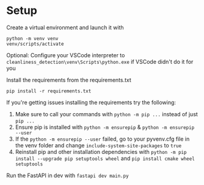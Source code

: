 # Setup

Create a virtual environment and launch it with

```
python -m venv venv
venv/scripts/activate
```
Optional: Configure your VSCode interpreter to `cleanliness_detection\venv\Scripts\python.exe` if VSCode didn't do it for you

Install the requirements from the requirements.txt 
```
pip install -r requirements.txt
```

If you're getting issues installing the requirements try the following:
1. Make sure to call your commands with `python -m pip ...` instead of just `pip ...`
2. Ensure pip is installed with `python -m ensurepip` & `python -m ensurepip --user`
3. If the `python -m ensurepip --user` failed, go to your pyvenv.cfg file in the venv folder and change `include-system-site-packages` to `true`
4. Reinstall pip and other installation dependencies with `python -m pip install --upgrade pip setuptools wheel` and `pip install cmake wheel setuptools`

Run the FastAPI in dev with `fastapi dev main.py`

